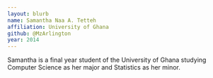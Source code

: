 ```yaml
---
layout: blurb
name: Samantha Naa A. Tetteh
affiliation: University of Ghana
github: @MzArlington
year: 2014
---
```


Samantha is a final year student of the University of Ghana studying Computer Science as her major and Statistics as her minor. 
